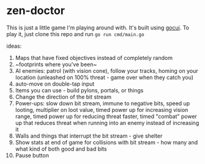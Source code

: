 # zen-doctor
This is just a little game I'm playing around with. It's built using [gocui](https://github.com/jroimartin/gocui).
To play it, just clone this repo and run `go run cmd/main.go`


ideas:

1. Maps that have fixed objectives instead of completely random
2. ~footprints where you've been~
3. AI enemies: patrol (with vision cone), follow your tracks, homing on your location (unleashed on 100% threat - game over when they catch you)
4. auto-move on double-tap input
5. Items you can use - build pylons, portals, or things
6. Change the direction of the bit stream
7. Power-ups: slow down bit stream, immune to negative bits, speed up looting, multiplier on loot value, timed power up for increasing vision range, timed power up for reducing threat faster, timed "combat" power up that reduces threat when running into an enemy instead of increasing it
8. Walls and things that interrupt the bit stream - give shelter
9. Show stats at end of game for collisions with bit stream - how many and what kind of both good and bad bits
10. Pause button
